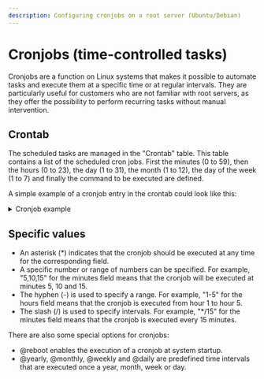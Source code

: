 ```yaml
---
description: Configuring cronjobs on a root server (Ubuntu/Debian)
---
```


# Cronjobs (time-controlled tasks)

Cronjobs are a function on Linux systems that makes it possible to automate tasks and execute them at a specific time or at regular intervals. They are particularly useful for customers who are not familiar with root servers, as they offer the possibility to perform recurring tasks without manual intervention.

## Crontab

The scheduled tasks are managed in the "Crontab" table. This table contains a list of the scheduled cron jobs. First the minutes (0 to 59), then the hours (0 to 23), the day (1 to 31), the month (1 to 12), the day of the week (1 to 7) and finally the command to be executed are defined.

A simple example of a cronjob entry in the crontab could look like this:

<details>

<summary>Cronjob example</summary>

```
0 10 * * * Command
```

This entry indicates that the "Command" command should be executed every day at 10:00. The individual fields can also be replaced by an asterisk (*) or by specific values.
</details>

## Specific values

- An asterisk (*) indicates that the cronjob should be executed at any time for the corresponding field.
- A specific number or range of numbers can be specified. For example, "5,10,15" for the minutes field means that the cronjob will be executed at minutes 5, 10 and 15.
- The hyphen (-) is used to specify a range. For example, "1-5" for the hours field means that the cronjob is executed from hour 1 to hour 5.
- The slash (/) is used to specify intervals. For example, "*/15" for the minutes field means that the cronjob is executed every 15 minutes.

There are also some special options for cronjobs:

- @reboot enables the execution of a cronjob at system startup.
- @yearly, @monthly, @weekly and @daily are predefined time intervals that are executed once a year, month, week or day.
